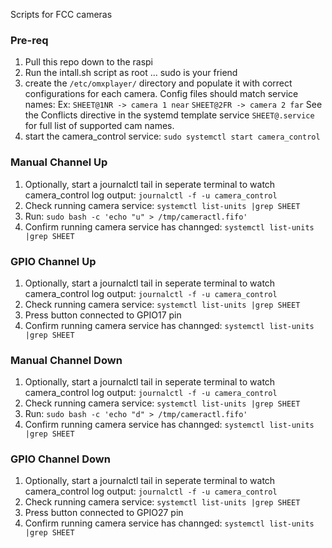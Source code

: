 Scripts for FCC cameras


### Pre-req

1. Pull this repo down to the raspi
2. Run the intall.sh script as root ... sudo is your friend
3. create the `/etc/omxplayer/` directory and populate it with correct configurations for each camera.  Config files should match service names:
Ex: `SHEET@1NR -> camera 1 near`  `SHEET@2FR -> camera 2 far` See the Conflicts directive in the systemd template service `SHEET@.service` for full list of supported cam names.
4. start the camera_control service: `sudo systemctl start camera_control`

### Manual Channel Up
1. Optionally, start a journalctl tail in seperate terminal to watch camera_control log output: `journalctl -f -u camera_control`
2. Check running camera service: `systemctl list-units |grep SHEET`
3. Run: `sudo bash -c 'echo "u" > /tmp/cameractl.fifo'`
4. Confirm running camera service has channged: `systemctl list-units |grep SHEET`

### GPIO Channel Up
1. Optionally, start a journalctl tail in seperate terminal to watch camera_control log output: `journalctl -f -u camera_control`
2. Check running camera service: `systemctl list-units |grep SHEET`
3. Press button connected to GPIO17 pin
4. Confirm running camera service has channged: `systemctl list-units |grep SHEET`

### Manual Channel Down
1. Optionally, start a journalctl tail in seperate terminal to watch camera_control log output: `journalctl -f -u camera_control`
2. Check running camera service: `systemctl list-units |grep SHEET`
3. Run: `sudo bash -c 'echo "d" > /tmp/cameractl.fifo'`
4. Confirm running camera service has channged: `systemctl list-units |grep SHEET`

### GPIO Channel Down
1. Optionally, start a journalctl tail in seperate terminal to watch camera_control log output: `journalctl -f -u camera_control`
2. Check running camera service: `systemctl list-units |grep SHEET`
3. Press button connected to GPIO27 pin
4. Confirm running camera service has channged: `systemctl list-units |grep SHEET`


